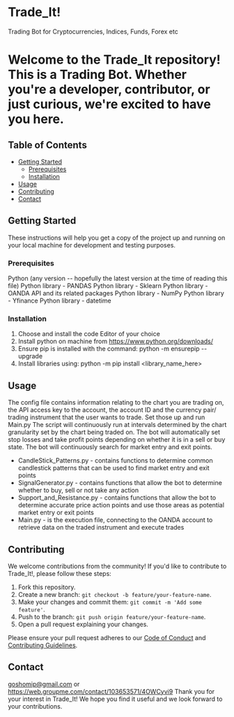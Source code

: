 # Trade_It!
Trading Bot for Cryptocurrencies, Indices, Funds, Forex etc 
# Welcome to the Trade_It repository! This is a Trading Bot. Whether you're a developer, contributor, or just curious, we're excited to have you here.

## Table of Contents

- [Getting Started](#getting-started)
  - [Prerequisites](#prerequisites)
  - [Installation](#installation)
- [Usage](#usage)
- [Contributing](#contributing)
- [Contact](#contact)

## Getting Started

These instructions will help you get a copy of the project up and running on your local machine for development and testing purposes.

### Prerequisites

Python (any version -- hopefully the latest version at the time of reading this file)
Python library - PANDAS
Python library - Sklearn
Python library - OANDA API and its related packages
Python library - NumPy
Python library - Yfinance
Python library - datetime
### Installation

1. Choose and install the code Editor of your choice
2. Install python on machine from https://www.python.org/downloads/
3. Ensure pip is installed with the command: python -m ensurepip --upgrade
4. Install libraries using: python -m pip install <library_name_here>

## Usage

The config file contains information relating to the chart you are trading on, the API access key to the account, the account ID and the currency pair/ trading instrument that the user wants to trade.
Set those up and run Main.py 
The script will continuously run at intervals determined by the chart granularity set by the chart being traded on.
The bot will automatically set stop losses and take profit points depending on whether it is in a sell or buy state.
The bot will continuously search for market entry and exit points.

- CandleStick_Patterns.py - contains functions to determine common candlestick patterns that can be used to find market entry and exit points
- SignalGenerator.py - contains functions that allow the bot to determine whether to buy, sell or not take any action
- Support_and_Resistance.py - contains functions that allow the bot to determine  accurate price action points and use those areas as potential market entry or exit points
- Main.py - is the execution file, connecting to the OANDA account to retrieve data on the traded instrument and execute trades

## Contributing

We welcome contributions from the community! If you'd like to contribute to Trade_It!, please follow these steps:

1. Fork this repository.
2. Create a new branch: `git checkout -b feature/your-feature-name`.
3. Make your changes and commit them: `git commit -m 'Add some feature'`.
4. Push to the branch: `git push origin feature/your-feature-name`.
5. Open a pull request explaining your changes.

Please ensure your pull request adheres to our [Code of Conduct](CODE_OF_CONDUCT.md) and [Contributing Guidelines](CONTRIBUTING.md).

## Contact
goshomip@gmail.com or 
https://web.groupme.com/contact/103653571/4OWCyvi9
Thank you for your interest in Trade_It! We hope you find it useful and we look forward to your contributions.
